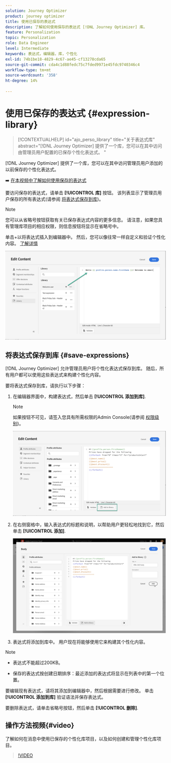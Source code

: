 ```yaml
---
solution: Journey Optimizer
product: journey optimizer
title: 使用已保存的表达式
description: 了解如何使用保存的表达式 [!DNL Journey Optimizer] 库。
feature: Personalization
topic: Personalization
role: Data Engineer
level: Intermediate
keywords: 表达式，编辑器，库，个性化
exl-id: 74b1be18-4829-4c67-ae45-cf13278cda65
source-git-commit: cda4c1d88fedc75c7fded9971e45fdc9740346c4
workflow-type: tm+mt
source-wordcount: '358'
ht-degree: 14%

---
```


# 使用已保存的表达式 {#expression-library}

>[!CONTEXTUALHELP]
>id="ajo_perso_library"
>title="关于表达式库"
>abstract="[!DNL Journey Optimizer] 提供了一个库，您可以在其中访问由管理员用户配置的已保存个性化表达式。 "

[!DNL Journey Optimizer] 提供了一个库，您可以在其中访问管理员用户添加的以前保存的个性化表达式。

➡️ [在本视频中了解如何使用保存的表达式](#video-preview)

要访问保存的表达式，请单击 **[!UICONTROL 库]** 按钮。 该列表显示了管理员用户保存的所有表达式(请参阅 [将表达式保存到库](#save-expressions))。

>[!NOTE]
>
>您可以从省略号按钮获取有关已保存表达式内容的更多信息。 请注意，如果您具有管理库项目的相应权限，则信息按钮将显示在省略号中。

单击+以将表达式插入到编辑器中。 然后，您可以像往常一样自定义和验证个性化内容。 [了解详情](../personalization/personalization-build-expressions.md)

![](assets/library-add.png)

## 将表达式保存到库 {#save-expressions}

[!DNL Journey Optimizer] 允许管理员用户将个性化表达式保存到库。 随后，所有用户都可以使用这些表达式来构建个性化内容。

要将表达式保存到库，请执行以下步骤：

1. 在编辑器界面中，构建表达式，然后单击 **[!UICONTROL 添加到库]**.

   >[!NOTE]
   >
   >如果按钮不可见，请签入您具有所需权限的Admin Console(请参阅 [权限级别](../administration/high-low-permissions.md))。

   ![](assets/library-save.png)

1. 在右侧窗格中，输入表达式的标题和说明，以帮助用户更轻松地找到它，然后单击 **[!UICONTROL 添加]**.

   ![](assets/add-expression.png)

1. 表达式将添加到库中。 用户现在将能够使用它来构建其个性化内容。


>[!NOTE]
>
>* 表达式不能超过200KB。
>
>* 保存的表达式按创建日期排序：最近添加的表达式将显示在列表中的第一个位置。



要编辑现有表达式，请将其添加到编辑器中，然后根据需要进行修改。 单击 **[!UICONTROL 添加到库]** 验证语法并保存表达式。

要删除表达式，请单击省略号按钮，然后单击 **[!UICONTROL 删除]**.

## 操作方法视频{#video}

了解如何在消息中使用已保存的个性化库项目，以及如何创建和管理个性化库项目。

>[!VIDEO](https://video.tv.adobe.com/v/340941?quality=12)

